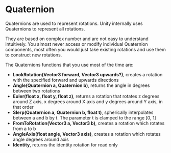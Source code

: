 # Quaternion

Quaternions are used to represent rotations. Unity internally uses Quaternions to represent all rotations.

They are based on complex number and are not easy to understand intuitively. You almost never access or modify individual Quaternion components, most often you would just take existing rotations and use them to construct new rotations.

The Quaternions functions that you use most of the time are:

* **LookRotation(Vector3 forward, Vector3 upwards?)**, creates a rotation with the specified forward and upwards directions
* **Angle(Quaternion a, Quaternion b)**, returns the angle in degrees between two rotations
* **Euler(float x, float y, float z)**, returns a rotation that rotates z degrees around Z axis, x degrees around X axis and y degrees around Y axis, in that order
* **Slerp(Quaternion a, Quaternion b, float t)**, spherically interpolates between a and b by t. The parameter t is clamped to the range [0, 1]
* **FromToRotation(Vector3 a, Vector3 b)**, creates a rotation which rotates from a to b
* **AngleAxis(float angle, Vector3 axis)**, creates a rotation which rotates angle degrees around axis
* **Identity**, returns the identity rotation for read only